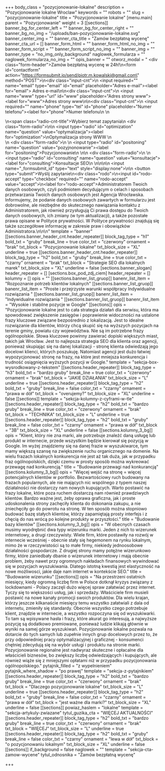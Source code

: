 +++
body_class = "pozycjonowanie-lokalne"
description = "Pozycjonowanie lokalne Wroclaw"
keywords = ""
robots = ""
slug = "pozycjonowanie-lokalne"
title = "Pozycjonowanie lokalne"
[menu.main]
parent = "Pozycjonowanie"
weight = 3
[[sections]]
banner_bg_for_center_left = ""
banner_bg_for_center_right = ""
banner_bg_no_img = "/uploads/ban-pozycjonowanie-lokalne.svg"
banner_center_img = ""
banner_cta_title = "Zamów bezpłatną wycenę"
banner_cta_url = []
banner_form_html = ""
banner_form_html_no_img = ""
banner_form_script = ""
banner_form_script_no_img = ""
banner_img = ""
banner_type = "no_img_only_background"
naglowek_formularza = ""
naglowek_formularza_no_img = ""
opis_banner = ""
otworz_modal = " <div class=\"form-header\">Zamów bezpłatną wycenę w 24h!</div>\n<form id=\"contactform\" action=\"https://formsubmit.io/send/piotr.m.kowalski@gmail.com\" method=\"POST\">\n<div class=\"input-cnt\">\n <input required=\"\" name=\"email\" type=\"email\" id=\"email\" placeholder=\"Adres e-mail\"><label for=\"email\"> Adres e-mail</label>\n</div>\n<div class=\"input-cnt\">\n    <input name=\"www\" type=\"url\" id=\"www\" placeholder=\"Adres strony www\"><label for=\"www\">Adres strony www</label>\n</div>\n<div class=\"input-cnt\">\n    <input required=\"\" name=\"phone\" type=\"tel\" id=\"phone\" placeholder=\"Numer telefonu\"><label for=\"phone\">Numer telefonu</label>\n   </div>\n   <div>\n<span class=\"radio-cnt-title\">Wybierz temat zapytania</span>\n <div class=\"form-radio\">\n\n  <input type=\"radio\" id=\"optimization\" name=\"question\" value=\"optymalizacja\"><label for=\"optimization\">\nOptymalizacja strony WWW </label>\n</div>\n <div class=\"form-radio\">\n \n  <input type=\"radio\" id=\"positoning\" name=\"question\" value=\"pozyjnonowanie\"><label for=\"positoning\">Pozycjonowanie\n </label>\n</div>\n <div class=\"form-radio\">\n \n  <input type=\"radio\" id=\"consulting\" name=\"question\" value=\"konsultacje\"><label for=\"consulting\">Konsultacje SEO\n </label>\n</div>\n</div>\n\n    <input name=\"_formsubmit_id\" type=\"text\" style=\"display:none\">\n\n    <button type=\"submit\">Wyślij zapytanie</button>\n<div class=\"rodo\">\n<input id=\"rodo-accept\" type=\"checkbox\" required=\"\" name=\"rodo-accept\" value=\"accept\">\n<label for=\"rodo-accept\">Administratorem Twoich danych osobowych, czyli podmiotem decydującym o celach i sposobach przetwarzania Twoich danych osobowych jest Agencja Wrocławska. Informujemy, że podanie danych osobowych zawartych w formularzu jest dobrowolne, ale niezbędne do skutecznego nawiązania kontaktu z Administratorem, jak również przysługują Ci prawa dostępu do Twoich danych osobowych, ich zmiany (w tym aktualizacji), a także pozostałe prawa opisane w Polityce prywatności. W Polityce prywatności znajdują się także szczegółowe informację w zakresie praw i obowiązków Administratora.\n</label>\n</div>\n</form>"
template = "banner"
[[sections.banner_header_cnt.header_repeater]]
block_tag_type = "h1"
bold_txt = "gruby"
break_line = true
color_txt = "czerwony"
ornament = "brak"
txt_block = "Pozycjonowanie lokalne"
txt_block_size = "XL"
underline = true
[[sections.banner_header_cnt.header_repeater]]
block_tag_type = "h2"
bold_txt = "gruby"
break_line = true
color_txt = "czarny"
ornament = "brak"
txt_block = "Strategie SEO dla lokalnych marek"
txt_block_size = "XL"
underline = false
[sections.banner_slogan]
header_repeater = []
[sections.box_pod_zdj_ciem]
header_repeater = []
kolumny = []
opis = ""
[[sections.banner_list_gruop]]
banenr_list_item = "Rozpoznanie potrzeb klientów lokalnych"
[[sections.banner_list_gruop]]
banenr_list_item = "Proste i przejrzyste warunki współpracy Indywidualne rozwiązania "
[[sections.banner_list_gruop]]
banenr_list_item = "Indywidualne rozwiązania "
[[sections.banner_list_gruop]]
banenr_list_item = "Wysokie i stabilne pozycje w Google"
[[sections]]
opis = "Pozycjonowanie lokalne jest to cała strategia działań dla serwisu, która ma spowodować zwiększenie zasięgów i poprawienie widoczności na ustalone frazy kluczowe związane bezpośrednio z lokalizacją. Jest to idealne rozwiązanie dla klientów, którzy chcą skupić się na wyższych pozycjach na terenie gminy, powiatu czy województwa. Nie są im potrzebne frazy ogólnopolskie. Słowa kluczowe powinny zawierać dopiski większych miast, takich jak Wrocław. Jest to najlepsza strategia SEO dla klienta oraz agencji, ponieważ skupiając się na danej lokalizacji - stronę klienta odwiedzają jego docelowi klienci, których poszukuję. Natomiast agencji jest dużo łatwiej wypozycjonować stronę na frazy, na które jest mniejsza konkurencja i trudność osiągnięcia wyższych pozycji w Google."
template = "sekcja-box-wysrodkowany-z-tekstem"
[[sections.header_repeater]]
block_tag_type = "h3"
bold_txt = "bardzo gruby"
break_line = true
color_txt = "czerwony"
ornament = "brak"
txt_block = "JAKIE DZIAŁANIA"
txt_block_size = "L"
underline = true
[[sections.header_repeater]]
block_tag_type = "h2"
bold_txt = "gruby"
break_line = false
color_txt = "czarny"
ornament = "prawa w dół"
txt_block = "overujemy?"
txt_block_size = "XL"
underline = false
[[sections]]
template = "sekcja-kolumny-z-cyframi-w-tle"
[[sections.header_repeater]]
block_tag_type = "h2"
bold_txt = "bardzo gruby"
break_line = true
color_txt = "czerwony"
ornament = "brak"
txt_block = "TECHNIKA"
txt_block_size = "L"
underline = true
[[sections.header_repeater]]
block_tag_type = "h2"
bold_txt = "gruby"
break_line = false
color_txt = "czarny"
ornament = "prawa w dół"
txt_block = "3B"
txt_block_size = "XL"
underline = false
[[sections.kolumny_3_bg]]
opis = "Klient, który nie zna marki, ale potrzebuje znaleźć daną usługę lub produkt w internecie, przede wszystkim będzie kierował się pozycją w Google. Im wyżej znajdziemy się na danej frazie w wyszukiwarce, tym mamy większą szansę na zwiększenie ruchu organicznego na domenie. Na wielu frazach lokalnych konkurencja nie jest aż tak duża, jak w przypadku fraz ogólnopolskich, dzięki czemu w prosty sposób można wykreować przewagę nad konkurencją."
title = "Budowanie przewagi nad konkurancją"
[[sections.kolumny_3_bg]]
opis = "Więcej wejść na stronę = więcej potencjalnych klientów w portfolio. Bezwartościowy ruch budowany na frazach popularnych, ale nie mających nic wspólnego z typem naszej działalności nie dostarczy nam nowych kupujących. Warto postawić na frazy lokalne, które poza ruchem dostarczą nam również prawdziwych klientów. Bardzo ważne jest, żeby oprawa graficzna, jak i proste udoskonalenia strony zachęciły klienta do dokonania zakupu, a nie zniechęciły go do powrotu na stronę. W ten sposób można stopniowo budować bazę stałych klientów, którzy zapamiętają prosty interfejs i z chęcią do nas wrócą po kolejne produkty w przyszłości."
title = "Budowanie bazy klientów"
[[sections.kolumny_3_bg]]
opis = "W obecnych czasach musimy wyodrębnić dwa typy wizerunku marki. Jeden z nich to wizerunek internetowy, a drugi rzeczywisty. Wiele firm, które postawiły na rozwój w internecie wcześniej - obecnie stały się hegemonem na rynku lokalnym, mimo że w rzeczywistości są to małe firmy, niekiedy jednoosobowe działalności gospodarcze. Z drugiej strony mamy potężne wizerunkowo firmy, które zaniedbały dbanie o wizerunek internetowy i mają obecnie problem, żeby nawet przy ogromnych nakładach finansowych wywindować się w pozycjach wyszukiwania. Dlatego istotną kwestią jest elastyczność na nowe możliwosci, jakie daje nam internet w kontekście SEO."
title = "Budowanie wizerunku"
[[sections]]
opis = "Na przestrzeni ostatnich miesięcy, kiedy ogromną liczbę firm w Polsce dotknął kryzys związany z lockdownami - Polacy zaczęli dużo więcej spraw załatwiać przez internet. Tyczy się to większości usług, jak i sprzedaży. Właściciele firm musieli postawić na nowe kanały promocji swoich produktów. Dla wielu krajan, którzy jeszcze kilkanaście miesięcy temu wszystko załatwiali z dala od internetu, zmieniły się standardy. Obecnie wszystko czego potrzebuje klient, znajdzie w internecie, a wszystko rozpoczyna się od wyszukiwarki. To tam są wpisywane hasła i frazy, które akurat go interesują, a najwyższe pozycję są dodatkowo premiowane, ponieważ ludzie klikają głównie w wyniki na samej górze wyszukiwań. Pozycjonowanie lokalne pozwala na dotarcie do tych samych lub zupełnie innych grup docelowych przez to, że przy odpowiedniej pracy optymalizacyjnej i graficznej - konsumenci chętniej zdecydują się na wybór usługi i produktu na stronie marki. Pozycjonowanie regionalne jest nadwyraz skuteczne i opłacalne dla właścicieli biznesów, bo zwiększy liczbę odwiedzających i kupujących, ale również wiąże się z mniejszymi opłatami niż w przypadku pozycjonowania ogólnopolskiego."
pytajnik_filled = "z wypelnieniem"
pytajnik_where_shadow = "po prawej"
template = "sekcja-z-pytajnikiem"
[[sections.header_repeater]]
block_tag_type = "h2"
bold_txt = "bardzo gruby"
break_line = true
color_txt = "czerwony"
ornament = "brak"
txt_block = "Dlaczego pozycjonowanie lokalne"
txt_block_size = "L"
underline = true
[[sections.header_repeater]]
block_tag_type = "h2"
bold_txt = "gruby"
break_line = false
color_txt = "czarny"
ornament = "prawa w dół"
txt_block = "jest ważne dla marki?"
txt_block_size = "XL"
underline = false
[[sections]]
powiaz_haslem = "lokalne"
template = "sekcja-artykuly-zwiazane"
tytul_guzika_cta = "WIĘCEJ AKTUALNOŚCI"
[[sections.header_repeater]]
block_tag_type = "h2"
bold_txt = "bardzo gruby"
break_line = true
color_txt = "czerwony"
ornament = "brak"
txt_block = "WIĘCEJ"
txt_block_size = "L"
underline = true
[[sections.header_repeater]]
block_tag_type = "h2"
bold_txt = "gruby"
break_line = false
color_txt = "czarny"
ornament = "lewa w dół"
txt_block = "o pozycjonowaniu lokalnym"
txt_block_size = "XL"
underline = false
[[sections]]
if_background = false
naglowek = ""
template = "sekcja-cta-zamow-wycene"
tytul_odnosnika = "Zamów bezpłatną wycenę"

+++
